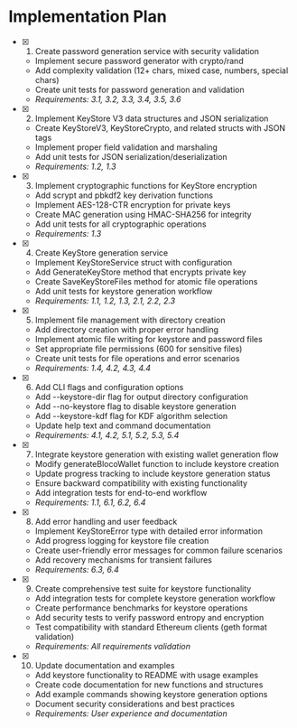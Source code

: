 # Implementation Plan

- [x] 1. Create password generation service with security validation
  - Implement secure password generator with crypto/rand
  - Add complexity validation (12+ chars, mixed case, numbers, special chars)
  - Create unit tests for password generation and validation
  - _Requirements: 3.1, 3.2, 3.3, 3.4, 3.5, 3.6_

- [x] 2. Implement KeyStore V3 data structures and JSON serialization
  - Create KeyStoreV3, KeyStoreCrypto, and related structs with JSON tags
  - Implement proper field validation and marshaling
  - Add unit tests for JSON serialization/deserialization
  - _Requirements: 1.2, 1.3_

- [x] 3. Implement cryptographic functions for KeyStore encryption
  - Add scrypt and pbkdf2 key derivation functions
  - Implement AES-128-CTR encryption for private keys
  - Create MAC generation using HMAC-SHA256 for integrity
  - Add unit tests for all cryptographic operations
  - _Requirements: 1.3_

- [x] 4. Create KeyStore generation service
  - Implement KeyStoreService struct with configuration
  - Add GenerateKeyStore method that encrypts private key
  - Create SaveKeyStoreFiles method for atomic file operations
  - Add unit tests for keystore generation workflow
  - _Requirements: 1.1, 1.2, 1.3, 2.1, 2.2, 2.3_

- [x] 5. Implement file management with directory creation
  - Add directory creation with proper error handling
  - Implement atomic file writing for keystore and password files
  - Set appropriate file permissions (600 for sensitive files)
  - Create unit tests for file operations and error scenarios
  - _Requirements: 1.4, 4.2, 4.3, 4.4_

- [x] 6. Add CLI flags and configuration options
  - Add --keystore-dir flag for output directory configuration
  - Add --no-keystore flag to disable keystore generation
  - Add --keystore-kdf flag for KDF algorithm selection
  - Update help text and command documentation
  - _Requirements: 4.1, 4.2, 5.1, 5.2, 5.3, 5.4_

- [x] 7. Integrate keystore generation with existing wallet generation flow
  - Modify generateBlocoWallet function to include keystore creation
  - Update progress tracking to include keystore generation status
  - Ensure backward compatibility with existing functionality
  - Add integration tests for end-to-end workflow
  - _Requirements: 1.1, 6.1, 6.2, 6.4_

- [x] 8. Add error handling and user feedback
  - Implement KeyStoreError type with detailed error information
  - Add progress logging for keystore file creation
  - Create user-friendly error messages for common failure scenarios
  - Add recovery mechanisms for transient failures
  - _Requirements: 6.3, 6.4_

- [x] 9. Create comprehensive test suite for keystore functionality
  - Add integration tests for complete keystore generation workflow
  - Create performance benchmarks for keystore operations
  - Add security tests to verify password entropy and encryption
  - Test compatibility with standard Ethereum clients (geth format validation)
  - _Requirements: All requirements validation_

- [x] 10. Update documentation and examples
  - Add keystore functionality to README with usage examples
  - Create code documentation for new functions and structures
  - Add example commands showing keystore generation options
  - Document security considerations and best practices
  - _Requirements: User experience and documentation_